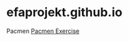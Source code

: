 # efaprojekt.github.io
Pacmen
<a href = "http://efaprojekt.github.io/tiddlywinks"> Pacmen Exercise </a>
